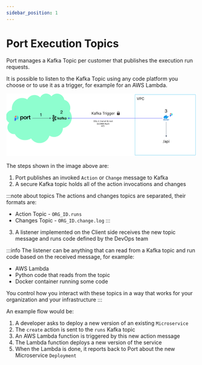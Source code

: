 ```yaml
---
sidebar_position: 1
---
```


# Port Execution Topics

Port manages a Kafka Topic per customer that publishes the execution run requests.

It is possible to listen to the Kafka Topic using any code platform you choose or to use it as a trigger, for example for an AWS Lambda.

![Port Kafka Architecture](../../../static/img/platform-overview/self-service-actions/portKafkaArchitecture.png)

The steps shown in the image above are:

1. Port publishes an invoked `Action` or `Change` message to Kafka
2. A secure Kafka topic holds all of the action invocations and changes

:::note about topics
The actions and changes topics are separated, their formats are:
- Action Topic -  `ORG_ID.runs`
- Changes Topic - `ORG_ID.change.log`
:::

3. A listener implemented on the Client side receives the new topic message and runs code defined by the DevOps team

:::info
The listener can be anything that can read from a Kafka topic and run code based on the received message, for example:
- AWS Lambda
- Python code that reads from the topic
- Docker container running some code

You control how you interact with these topics in a way that works for your organization and your infrastructure
:::

An example flow would be:

1. A developer asks to deploy a new version of an existing `Microservice`
2. The `create` action is sent to the `runs` Kafka topic
3. An AWS Lambda function is triggered by this new action message
4. The Lambda function deploys a new version of the service
5. When the Lambda is done, it reports back to Port about the new Microservice `Deployment`